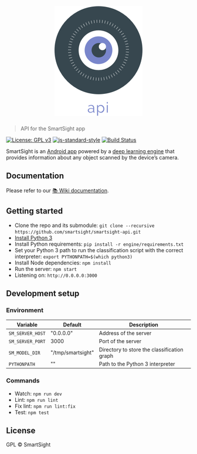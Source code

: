 <h1 align="center">
  <img src="https://github.com/smartsight/smartsight-art/raw/master/logo/variants/api/logo.png" alt="SmartSight API">
</h1>

> API for the SmartSight app

[![License: GPL v3](https://img.shields.io/badge/License-GPL%20v3-blue.svg)](LICENSE.md)
[![js-standard-style](https://img.shields.io/badge/code%20style-standard-brightgreen.svg)](https://github.com/feross/standard)
[![Build Status](https://travis-ci.org/smartsight/smartsight-api.svg?branch=dev)](https://travis-ci.org/smartsight/smartsight-api)

SmartSight is an [Android app](https://github.com/smartsight/smartsight-android) powered by a [deep learning engine](https://github.com/smartsight/smartsight-engine) that provides information about any object scanned by the device’s camera.

## Documentation

Please refer to our [📚 Wiki documentation](https://github.com/smartsight/smartsight-api/wiki).

## Getting started

* Clone the repo and its submodule: `git clone --recursive https://github.com/smartsight/smartsight-api.git`
* [Install Python 3](https://www.python.org/downloads/)
* Install Python requirements: `pip install -r engine/requirements.txt`
* Set your Python 3 path to run the classification script with the correct interpreter: `export PYTHONPATH=$(which python3)`
* Install Node dependencies: `npm install`
* Run the server: `npm start`
* Listening on: `http://0.0.0.0:3000`

## Development setup

### Environment

| Variable         | Default           | Description                                 |
|------------------|-------------------|---------------------------------------------|
| `SM_SERVER_HOST` | "0.0.0.0"         | Address of the server                       |
| `SM_SERVER_PORT` | 3000              | Port of the server                          |
| `SM_MODEL_DIR`   | "/tmp/smartsight" | Directory to store the classification graph |
| `PYTHONPATH`     | ""                | Path to the Python 3 interpreter            |

### Commands

* Watch: `npm run dev`
* Lint: `npm run lint`
* Fix lint: `npm run lint:fix`
* Test: `npm test`

## License

GPL © SmartSight
